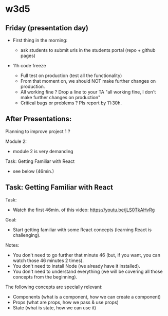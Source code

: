

# w3d5


## Friday (presentation day)


- First thing in the morning: 
  - ask students to submit urls in the students portal (repo + github pages)



- 11h code freeze
  - Full test on production (test all the functionality)
  - From that moment on, we should NOT make further changes on production.
  - All working fine ? Drop a line to your TA "all working fine, I don't make further changes on production"
  - Critical bugs or problems ? Pls report by 11:30h.



<!--


@Luis: share a few minutes before presentation.

Remember:
- keep it brief (5min.)
- show demo on production
- if you have sound, share with sound
- most important: enjoy the presentation!! 

-->


## After Presentations:

Planning to improve project 1 ?

Module 2:
  - module 2 is very demanding



Task: Getting Familiar with React
- see below (46min.)





## Task: Getting Familiar with React


<!--

@Luis

feb 2023: i've added a unit on w7d1.

-->


Task: 
  - Watch the first 46min. of this video: https://youtu.be/jLS0TkAHvRg

Goal: 
  - Start getting familiar with some React concepts (learning React is challenging).

Notes:
  - You don't need to go further that minute 46 (but, if you want, you can watch those 46 minutes 2 times).
  - You don't need to install Node (we already have it installed).
  - You don't need to understand everything (we will be covering all those concepts from the beginning).


The following concepts are specially relevant:
  - Components (what is a component, how we can create a component)
  - Props (what are props, how we pass & use props)
  - State (what is state, how we can use it)




<!-- 

Other alternatives / bonus:

- React Tutorial for Beginners - Programming with Mosh (2h 25min)
  https://www.youtube.com/watch?v=Ke90Tje7VS0

- Codevolution (https://www.youtube.com/playlist?list=PLC3y8-rFHvwgg3vaYJgHGnModB54rxOk3)


-->


